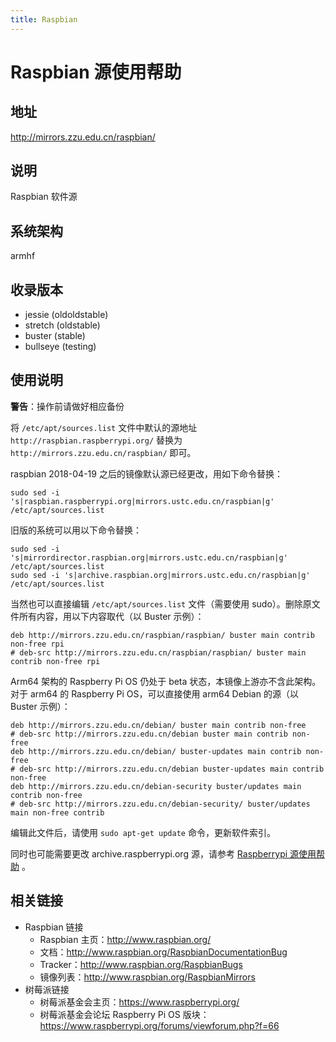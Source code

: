 ```yaml
---
title: Raspbian
---
```

# Raspbian 源使用帮助

## 地址

http://mirrors.zzu.edu.cn/raspbian/

## 说明

Raspbian 软件源

## 系统架构

armhf

## 收录版本

- jessie (oldoldstable)
- stretch (oldstable)
- buster (stable)
- bullseye (testing)

## 使用说明

**警告**：操作前请做好相应备份

将 `/etc/apt/sources.list` 文件中默认的源地址 `http://raspbian.raspberrypi.org/` 替换为 `http://mirrors.zzu.edu.cn/raspbian/` 即可。

raspbian 2018-04-19 之后的镜像默认源已经更改，用如下命令替换：

```
sudo sed -i 's|raspbian.raspberrypi.org|mirrors.ustc.edu.cn/raspbian|g' /etc/apt/sources.list
```

旧版的系统可以用以下命令替换：

```
sudo sed -i 's|mirrordirector.raspbian.org|mirrors.ustc.edu.cn/raspbian|g' /etc/apt/sources.list
sudo sed -i 's|archive.raspbian.org|mirrors.ustc.edu.cn/raspbian|g' /etc/apt/sources.list
```

当然也可以直接编辑 `/etc/apt/sources.list` 文件（需要使用 sudo）。删除原文件所有内容，用以下内容取代（以 Buster 示例）：

```
deb http://mirrors.zzu.edu.cn/raspbian/raspbian/ buster main contrib non-free rpi
# deb-src http://mirrors.zzu.edu.cn/raspbian/raspbian/ buster main contrib non-free rpi
```

Arm64 架构的 Raspberry Pi OS 仍处于 beta 状态，本镜像上游亦不含此架构。对于 arm64 的 Raspberry Pi OS，可以直接使用 arm64 Debian 的源（以 Buster 示例）：

```
deb http://mirrors.zzu.edu.cn/debian/ buster main contrib non-free
# deb-src http://mirrors.zzu.edu.cn/debian buster main contrib non-free
deb http://mirrors.zzu.edu.cn/debian/ buster-updates main contrib non-free
# deb-src http://mirrors.zzu.edu.cn/debian buster-updates main contrib non-free
deb http://mirrors.zzu.edu.cn/debian-security buster/updates main contrib non-free
# deb-src http://mirrors.zzu.edu.cn/debian-security/ buster/updates main non-free contrib
```

编辑此文件后，请使用 `sudo apt-get update` 命令，更新软件索引。

同时也可能需要更改 archive.raspberrypi.org 源，请参考 [Raspberrypi 源使用帮助](http://mirrors.zzu.edu.cn/help/raspberrypi.html) 。

## 相关链接

- Raspbian 链接
  - Raspbian 主页：http://www.raspbian.org/
  - 文档：http://www.raspbian.org/RaspbianDocumentationBug 
  - Tracker：http://www.raspbian.org/RaspbianBugs
  - 镜像列表：http://www.raspbian.org/RaspbianMirrors
- 树莓派链接
  - 树莓派基金会主页：https://www.raspberrypi.org/
  - 树莓派基金会论坛 Raspberry Pi OS 版块：https://www.raspberrypi.org/forums/viewforum.php?f=66